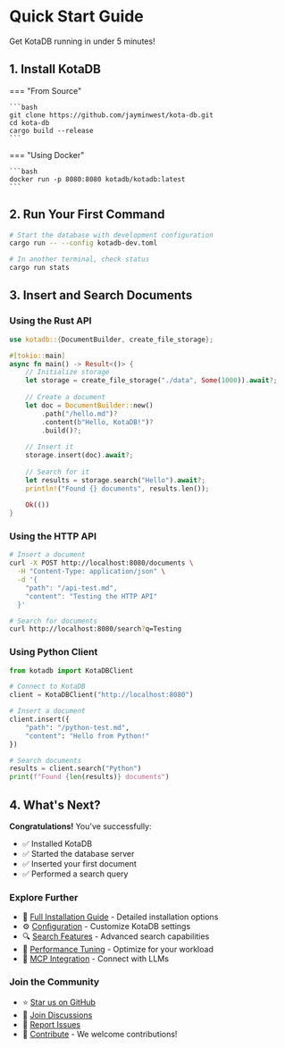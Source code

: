 # Quick Start Guide

Get KotaDB running in under 5 minutes!

## 1. Install KotaDB

=== "From Source"

    ```bash
    git clone https://github.com/jayminwest/kota-db.git
    cd kota-db
    cargo build --release
    ```

=== "Using Docker"

    ```bash
    docker run -p 8080:8080 kotadb/kotadb:latest
    ```

## 2. Run Your First Command

```bash
# Start the database with development configuration
cargo run -- --config kotadb-dev.toml

# In another terminal, check status
cargo run stats
```

## 3. Insert and Search Documents

### Using the Rust API

```rust
use kotadb::{DocumentBuilder, create_file_storage};

#[tokio::main]
async fn main() -> Result<()> {
    // Initialize storage
    let storage = create_file_storage("./data", Some(1000)).await?;
    
    // Create a document
    let doc = DocumentBuilder::new()
        .path("/hello.md")?
        .content(b"Hello, KotaDB!")?
        .build()?;
    
    // Insert it
    storage.insert(doc).await?;
    
    // Search for it
    let results = storage.search("Hello").await?;
    println!("Found {} documents", results.len());
    
    Ok(())
}
```

### Using the HTTP API

```bash
# Insert a document
curl -X POST http://localhost:8080/documents \
  -H "Content-Type: application/json" \
  -d '{
    "path": "/api-test.md",
    "content": "Testing the HTTP API"
  }'

# Search for documents
curl http://localhost:8080/search?q=Testing
```

### Using Python Client

```python
from kotadb import KotaDBClient

# Connect to KotaDB
client = KotaDBClient("http://localhost:8080")

# Insert a document
client.insert({
    "path": "/python-test.md",
    "content": "Hello from Python!"
})

# Search documents
results = client.search("Python")
print(f"Found {len(results)} documents")
```

## 4. What's Next?

**Congratulations!** You've successfully:
- ✅ Installed KotaDB
- ✅ Started the database server
- ✅ Inserted your first document
- ✅ Performed a search query

### Explore Further

- 📖 [Full Installation Guide](getting-started/installation.md) - Detailed installation options
- ⚙️ [Configuration](getting-started/configuration.md) - Customize KotaDB settings
- 🔍 [Search Features](architecture/query-engine.md) - Advanced search capabilities
- 🚀 [Performance Tuning](advanced/performance-tuning.md) - Optimize for your workload
- 🤖 [MCP Integration](api/mcp-server.md) - Connect with LLMs

### Join the Community

- ⭐ [Star us on GitHub](https://github.com/jayminwest/kota-db)
- 💬 [Join Discussions](https://github.com/jayminwest/kota-db/discussions)
- 🐛 [Report Issues](https://github.com/jayminwest/kota-db/issues)
- 🤝 [Contribute](contributing.md) - We welcome contributions!
